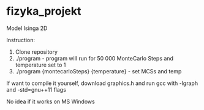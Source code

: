 # fizyka_projekt
Model Isinga 2D

Instruction:
 1. Clone repository 
 2. ./program - program will run for 50 000 MonteCarlo Steps and temperature set to 1
 3. ./program {montecarloSteps} {temperature} - set MCSs and temp
 
 If want to compile it yourself, download graphics.h and run gcc with -lgraph and -std=gnu++11 flags
 
 No idea if it works on MS Windows
 
